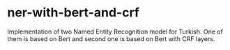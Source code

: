 # ner-with-bert-and-crf
Implementation of two Named Entity Recognition model for Turkish. One of them is based on Bert and  second one is based on Bert with CRF layers.
